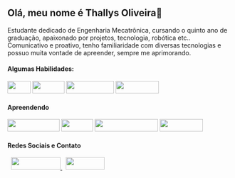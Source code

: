 ## Olá, meu nome é Thallys Oliveira👋

Estudante dedicado de Engenharia Mecatrônica, cursando o quinto ano de graduação, apaixonado por projetos, tecnologia, robótica etc.. Comunicativo e proativo, tenho familiaridade com diversas tecnologias e possuo muita vontade de apreender, sempre me
aprimorando. 

#### Algumas Habilidades:
<div display="inline">
<img width="52.25" height="28" src="https://img.shields.io/badge/C-00599C?style=for-the-badge&logo=c&logoColor=white" />
<img width="71.75" height="28" src="https://img.shields.io/badge/C%2B%2B-00599C?style=for-the-badge&logo=c%2B%2B&logoColor=white" />
<img width="106.75" height="28" src="https://img.shields.io/badge/Arduino-00979D?style=for-the-badge&logo=Arduino&logoColor=white" />
<img width="97.5" height="28" src="https://img.shields.io/badge/Python-FFD43B?style=for-the-badge&logo=python&logoColor=blu" />
</div>     


#### Apreendendo 
<div display="inline">
<img width="117.25" height="28" src="https://img.shields.io/badge/espressif-E7352C?style=for-the-badge&logo=espressif&logoColor=white" />
<img width="70.75" height="28" src="https://img.shields.io/badge/ROS-22314E?style=for-the-badge&logo=ROS&logoColor=white" />
<img width="142" height="28" src="https://img.shields.io/badge/Raspberry%20Pi-A22846?style=for-the-badge&logo=Raspberry%20Pi&logoColor=white" />
<img width="97.5" height="28" src="https://img.shields.io/badge/Docker-2CA5E0?style=for-the-badge&logo=docker&logoColor=white" />
</div>
  

#### Redes Sociais e Contato

<div display="inline">
&nbsp; <a href = "http://www.linkedin.com/in/thallys-oliveira">
<img width="111" height="28" src="https://img.shields.io/badge/LinkedIn-0077B5?style=for-the-badge&logo=linkedin&logoColor=white" />
</a>&nbsp;
<img width="87.25" height="28" src="https://img.shields.io/badge/Gmail-D14836?style=for-the-badge&logo=gmail&logoColor=white" />
</div>   

<!--
**thallys-smo/thallys-smo** is a ✨ _special_ ✨ repository because its `README.md` (this file) appears on your GitHub profile.

Here are some ideas to get you started:

- 🔭 I’m currently working on ...
- 🌱 I’m currently learning ...
- 👯 I’m looking to collaborate on ...
- 🤔 I’m looking for help with ...
- 💬 Ask me about ...
- 📫 How to reach me: ...
- 😄 Pronouns: ...
- ⚡ Fun fact: ...
-->
